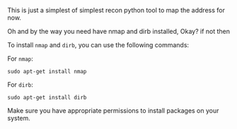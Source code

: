 This is just a simplest of simplest recon python tool to map the address for now.

Oh and by the way you need have nmap and dirb installed, Okay?
if not then
 
To install `nmap` and `dirb`, you can use the following commands:

For `nmap`:
```
sudo apt-get install nmap
```

For `dirb`:
```
sudo apt-get install dirb
```

Make sure you have appropriate permissions to install packages on your system.